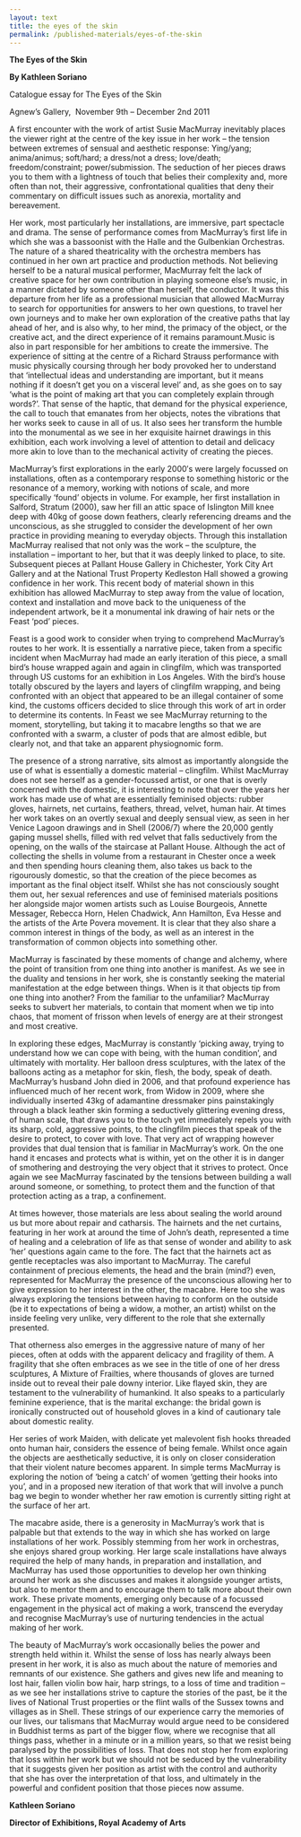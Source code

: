 ```yaml
---
layout: text
title: the eyes of the skin
permalink: /published-materials/eyes-of-the-skin
---
```


**The Eyes of the Skin**

**By Kathleen Soriano**

Catalogue essay for The Eyes of the Skin

Agnew’s Gallery,  November 9th – December 2nd 2011

A first encounter with the work of artist Susie MacMurray inevitably places the viewer right at the centre of the key issue in her work – the tension between extremes of sensual and aesthetic response: Ying/yang; anima/animus; soft/hard; a dress/not a dress; love/death; freedom/constraint; power/submission. The seduction of her pieces draws you to them with a lightness of touch that belies their complexity and, more often than not, their aggressive, confrontational qualities that deny their commentary on difficult issues such as anorexia, mortality and bereavement.

Her work, most particularly her installations, are immersive, part spectacle and drama. The sense of performance comes from MacMurray’s first life in which she was a bassoonist with the Halle and the Gulbenkian Orchestras. The nature of a shared theatricality with the orchestra members has continued in her own art practice and production methods. Not believing herself to be a natural musical performer, MacMurray felt the lack of creative space for her own contribution in playing someone else’s music, in a manner dictated by someone other than herself, the conductor. It was this departure from her life as a professional musician that allowed MacMurray to search for opportunities for answers to her own questions, to travel her own journeys and to make her own exploration of the creative paths that lay ahead of her, and is also why, to her mind, the primacy of the object, or the creative act, and the direct experience of it remains paramount.Music is also in part responsible for her ambitions to create the immersive. The experience of sitting at the centre of a Richard Strauss performance with music physically coursing through her body provoked her to understand that ‘intellectual ideas and understanding are important, but it means nothing if it doesn’t get you on a visceral level’ and, as she goes on to say ‘what is the point of making art that you can completely explain through words?’. That sense of the haptic, that demand for the physical experience, the call to touch that emanates from her objects, notes the vibrations that her works seek to cause in all of us. It also sees her transform the humble into the monumental as we see in her exquisite hairnet drawings in this exhibition, each work involving a level of attention to detail and delicacy more akin to love than to the mechanical activity of creating the pieces.

MacMurray’s first explorations in the early 2000′s were largely focussed on installations, often as a contemporary response to something historic or the resonance of a memory, working with notions of scale, and more specifically ‘found’ objects in volume. For example, her first installation in Salford, Stratum (2000), saw her fill an attic space of Islington Mill knee deep with 40kg of goose down feathers, clearly referencing dreams and the unconscious, as she struggled to consider the development of her own practice in providing meaning to everyday objects. Through this installation MacMurray realised that not only was the work – the sculpture, the installation – important to her, but that it was deeply linked to place, to site. Subsequent pieces at Pallant House Gallery in Chichester, York City Art Gallery and at the National Trust Property Kedleston Hall showed a growing confidence in her work. This recent body of material shown in this exhibition has allowed MacMurray to step away from the value of location, context and installation and move back to the uniqueness of the independent artwork, be it a monumental ink drawing of hair nets or the Feast ‘pod’ pieces.

Feast is a good work to consider when trying to comprehend MacMurray’s routes to her work. It is essentially a narrative piece, taken from a specific incident when MacMurray had made an early iteration of this piece, a small bird’s house wrapped again and again in clingfilm, which was transported through US customs for an exhibition in Los Angeles. With the bird’s house totally obscured by the layers and layers of clingfilm wrapping, and being confronted with an object that appeared to be an illegal container of some kind, the customs officers decided to slice through this work of art in order to determine its contents. In Feast we see MacMurray returning to the moment, storytelling, but taking it to macabre lengths so that we are confronted with a swarm, a cluster of pods that are almost edible, but clearly not, and that take an apparent physiognomic form.

The presence of a strong narrative, sits almost as importantly alongside the use of what is essentially a domestic material – clingfilm. Whilst MacMurray does not see herself as a gender-focussed artist, or one that is overly concerned with the domestic, it is interesting to note that over the years her work has made use of what are essentially feminised objects: rubber gloves, hairnets, net curtains, feathers, thread, velvet, human hair. At times her work takes on an overtly sexual and deeply sensual view, as seen in her Venice Lagoon drawings and in Shell (2006/7) where the 20,000 gently gaping mussel shells, filled with red velvet that falls seductively from the opening, on the walls of the staircase at Pallant House. Although the act of collecting the shells in volume from a restaurant in Chester once a week and then spending hours cleaning them, also takes us back to the rigourously domestic, so that the creation of the piece becomes as important as the final object itself. Whilst she has not consciously sought them out, her sexual references and use of feminised materials positions her alongside major women artists such as Louise Bourgeois, Annette Messager, Rebecca Horn, Helen Chadwick, Ann Hamilton, Eva Hesse and the artists of the Arte Povera movement. It is clear that they also share a common interest in things of the body, as well as an interest in the transformation of common objects into something other.

MacMurray is fascinated by these moments of change and alchemy, where the point of transition from one thing into another is manifest. As we see in the duality and tensions in her work, she is constantly seeking the material manifestation at the edge between things. When is it that objects tip from one thing into another? From the familiar to the unfamiliar? MacMurray seeks to subvert her materials, to contain that moment when we tip into chaos, that moment of frisson when levels of energy are at their strongest and most creative.

In exploring these edges, MacMurray is constantly ‘picking away, trying to understand how we can cope with being, with the human condition’, and ultimately with mortality. Her balloon dress sculptures, with the latex of the balloons acting as a metaphor for skin, flesh, the body, speak of death. MacMurray’s husband John died in 2006, and that profound experience has influenced much of her recent work, from Widow in 2009, where she individually inserted 43kg of adamantine dressmaker pins painstakingly through a black leather skin forming a seductively glittering evening dress, of human scale, that draws you to the touch yet immediately repels you with its sharp, cold, aggressive points, to the clingfilm pieces that speak of the desire to protect, to cover with love. That very act of wrapping however provides that dual tension that is familiar in MacMurray’s work. On the one hand it encases and protects what is within, yet on the other it is in danger of smothering and destroying the very object that it strives to protect. Once again we see MacMurray fascinated by the tensions between building a wall around someone, or something, to protect them and the function of that protection acting as a trap, a confinement.

At times however, those materials are less about sealing the world around us but more about repair and catharsis. The hairnets and the net curtains, featuring in her work at around the time of John’s death, represented a time of healing and a celebration of life as that sense of wonder and ability to ask ‘her’ questions again came to the fore. The fact that the hairnets act as gentle receptacles was also important to MacMurray. The careful containment of precious elements, the head and the brain (mind?) even, represented for MacMurray the presence of the unconscious allowing her to give expression to her interest in the other, the macabre. Here too she was always exploring the tensions between having to conform on the outside (be it to expectations of being a widow, a mother, an artist) whilst on the inside feeling very unlike, very different to the role that she externally presented.

That otherness also emerges in the aggressive nature of many of her pieces, often at odds with the apparent delicacy and fragility of them. A fragility that she often embraces as we see in the title of one of her dress sculptures, A Mixture of Frailties, where thousands of gloves are turned inside out to reveal their pale downy interior. Like flayed skin, they are testament to the vulnerability of humankind. It also speaks to a particularly feminine experience, that is the marital exchange: the bridal gown is ironically constructed out of household gloves in a kind of cautionary tale about domestic reality.

Her series of work Maiden, with delicate yet malevolent fish hooks threaded onto human hair, considers the essence of being female. Whilst once again the objects are aesthetically seductive, it is only on closer consideration that their violent nature becomes apparent. In simple terms MacMurray is exploring the notion of ‘being a catch’ of women ‘getting their hooks into you’, and in a proposed new iteration of that work that will involve a punch bag we begin to wonder whether her raw emotion is currently sitting right at the surface of her art.

The macabre aside, there is a generosity in MacMurray’s work that is palpable but that extends to the way in which she has worked on large installations of her work. Possibly stemming from her work in orchestras, she enjoys shared group working. Her large scale installations have always required the help of many hands, in preparation and installation, and MacMurray has used those opportunities to develop her own thinking around her work as she discusses and makes it alongside younger artists, but also to mentor them and to encourage them to talk more about their own work. These private moments, emerging only because of a focussed engagement in the physical act of making a work, transcend the everyday and recognise MacMurray’s use of nurturing tendencies in the actual making of her work.

The beauty of MacMurray’s work occasionally belies the power and strength held within it. Whilst the sense of loss has nearly always been present in her work, it is also as much about the nature of memories and remnants of our existence. She gathers and gives new life and meaning to lost hair, fallen violin bow hair, harp strings, to a loss of time and tradition – as we see her installations strive to capture the stories of the past, be it the lives of National Trust properties or the flint walls of the Sussex towns and villages as in Shell. These strings of our experience carry the memories of our lives, our talismans that MacMurray would argue need to be considered in Buddhist terms as part of the bigger flow, where we recognise that all things pass, whether in a minute or in a million years, so that we resist being paralysed by the possibilities of loss. That does not stop her from exploring that loss within her work but we should not be seduced by the vulnerability that it suggests given her position as artist with the control and authority that she has over the interpretation of that loss, and ultimately in the powerful and confident position that those pieces now assume.

**Kathleen Soriano**

**Director of Exhibitions, Royal Academy of Arts**
